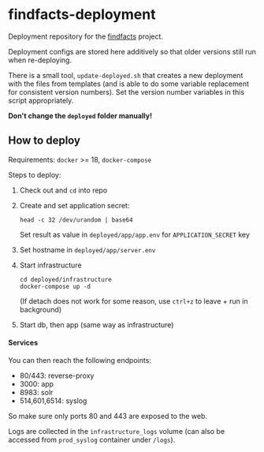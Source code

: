 # findfacts-deployment
Deployment repository for the [findfacts](https://www.github.com/qaware/isabelle-afp-search) project.

Deployment configs are stored here additively so that older versions still run when re-deploying.

There is a small tool, `update-deployed.sh` that creates a new deployment with the files from templates
(and is able to do some variable replacement for consistent version numbers).
Set the version number variables in this script appropriately.

__Don't change the `deployed` folder manually!__

## How to deploy
Requirements: `docker` >= 18, `docker-compose`

Steps to deploy:
1. Check out and `cd` into repo
2. Create and set application secret:

   ```shell
   head -c 32 /dev/urandom | base64
   ```
   Set result as value in `deployed/app/app.env` for `APPLICATION_SECRET` key
3. Set hostname in `deployed/app/server.env`
4. Start infrastructure

   ```shell
   cd deployed/infrastructure
   docker-compose up -d
   ```
   (If detach does not work for some reason, use `ctrl+z` to leave + run in background)
5. Start db, then app (same way as infrastructure)

#### Services
You can then reach the following endpoints:
 - 80/443: reverse-proxy
 - 3000: app
 - 8983: solr
 - 514,601,6514: syslog
 
So make sure only ports 80 and 443 are exposed to the web.

Logs are collected in the `infrastructure_logs` volume (can also be accessed from `prod_syslog` container under `/logs`).
